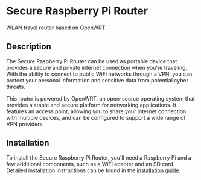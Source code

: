 # Secure Raspberry Pi Router

WLAN travel router based on OpenWRT.

## Description

The Secure Raspberry Pi Router can be used as portable device that provides a secure and private internet connection when you're traveling. With the ability to connect to public WiFi networks through a VPN, you can protect your personal information and sensitive data from potential cyber threats.

This router is powered by OpenWRT, an open-source operating system that provides a stable and secure platform for networking applications. It features an access point, allowing you to share your internet connection with multiple devices, and can be configured to support a wide range of VPN providers.

## Installation

To install the Secure Raspberry Pi Router, you'll need a Raspberry Pi and a few additional components, such as a WiFi adapter and an SD card. Detailed installation instructions can be found in the [installation guide](installation.md).